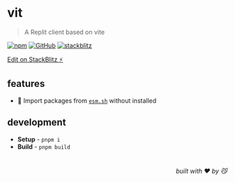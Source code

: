 # vit
> A Replit client based on vite

[![npm](https://img.shields.io/npm/v/vit)](https://github.com/vit/tree/main) [![GitHub](https://img.shields.io/npm/l/vit)](https://github.com/vit/tree/main) [![stackblitz](https://img.shields.io/badge/%E2%9A%A1%EF%B8%8Fstackblitz-online-blue)](https://stackblitz.com/github/vit/tree/main)

[Edit on StackBlitz ⚡️](https://stackblitz.com/github/vit/tree/main)


## features

- 💞 Import packages from [`esm.sh`](https://esm.sh/) without installed
## development

- **Setup** - `pnpm i`
- **Build** - `pnpm build`

# 
<div align='right'>

*built with ❤️ by 😼*

</div>